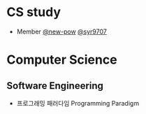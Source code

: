 # CS study

- Member [@new-pow](https://github.com/new-pow) [@syr9707](https://github.com/syr9707)

# Computer Science

## Software Engineering
- 프로그래밍 패러다임 Programming Paradigm